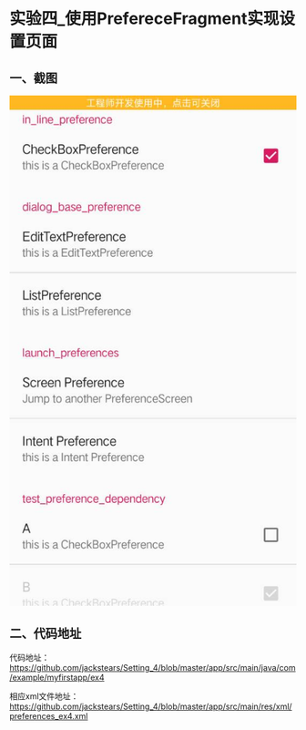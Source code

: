 # 实验四_使用PrefereceFragment实现设置页面 

## 一、截图

<img src="img/ex4_0.jpg" />



## 二、代码地址

代码地址：https://github.com/jackstears/Setting_4/blob/master/app/src/main/java/com/example/myfirstapp/ex4



相应xml文件地址：https://github.com/jackstears/Setting_4/blob/master/app/src/main/res/xml/preferences_ex4.xml
